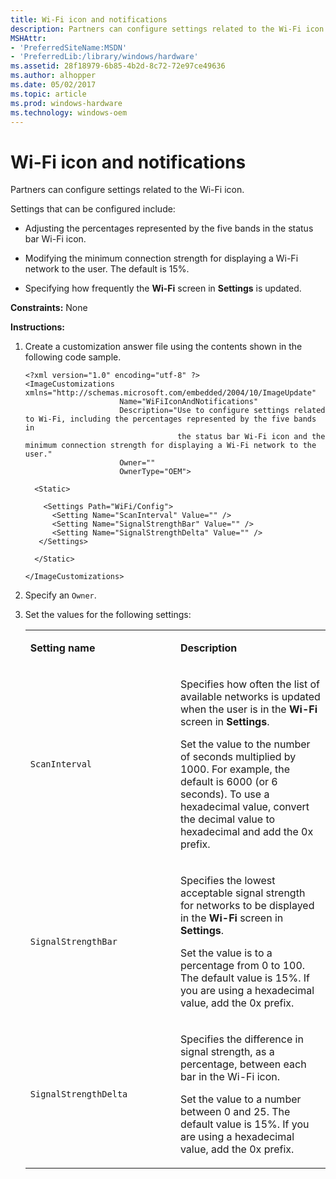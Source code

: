 ```yaml
---
title: Wi-Fi icon and notifications
description: Partners can configure settings related to the Wi-Fi icon.
MSHAttr:
- 'PreferredSiteName:MSDN'
- 'PreferredLib:/library/windows/hardware'
ms.assetid: 28f18979-6b85-4b2d-8c72-72e97ce49636
ms.author: alhopper
ms.date: 05/02/2017
ms.topic: article
ms.prod: windows-hardware
ms.technology: windows-oem
---
```


# Wi-Fi icon and notifications


Partners can configure settings related to the Wi-Fi icon.

Settings that can be configured include:

-   Adjusting the percentages represented by the five bands in the status bar Wi-Fi icon.

-   Modifying the minimum connection strength for displaying a Wi-Fi network to the user. The default is 15%.

-   Specifying how frequently the **Wi-Fi** screen in **Settings** is updated.

<a href="" id="constraints---none"></a>**Constraints:** None  

<a href="" id="instructions-"></a>**Instructions:**  
1.  Create a customization answer file using the contents shown in the following code sample.

    ``` syntax
    <?xml version="1.0" encoding="utf-8" ?>  
    <ImageCustomizations xmlns="http://schemas.microsoft.com/embedded/2004/10/ImageUpdate"  
                         Name="WiFiIconAndNotifications"  
                         Description="Use to configure settings related to Wi-Fi, including the percentages represented by the five bands in
                                      the status bar Wi-Fi icon and the minimum connection strength for displaying a Wi-Fi network to the user."  
                         Owner=""  
                         OwnerType="OEM"> 
      
      <Static>  

        <Settings Path="WiFi/Config">  
          <Setting Name="ScanInterval" Value="" />    
          <Setting Name="SignalStrengthBar" Value="" />   
          <Setting Name="SignalStrengthDelta" Value="" />  
       </Settings>  

      </Static>

    </ImageCustomizations>
    ```

2.  Specify an `Owner`.

3.  Set the values for the following settings:

    <table>
    <colgroup>
    <col width="50%" />
    <col width="50%" />
    </colgroup>
    <tbody>
    <tr class="odd">
    <td><p><strong>Setting name</strong></p></td>
    <td><p><strong>Description</strong></p></td>
    </tr>
    <tr class="even">
    <td><p><code>ScanInterval</code></p></td>
    <td><p>Specifies how often the list of available networks is updated when the user is in the <strong>Wi-Fi</strong> screen in <strong>Settings</strong>.</p>
    <p>Set the value to the number of seconds multiplied by 1000. For example, the default is 6000 (or 6 seconds). To use a hexadecimal value, convert the decimal value to hexadecimal and add the 0x prefix.</p></td>
    </tr>
    <tr class="odd">
    <td><p><code>SignalStrengthBar</code></p></td>
    <td><p>Specifies the lowest acceptable signal strength for networks to be displayed in the <strong>Wi-Fi</strong> screen in <strong>Settings</strong>.</p>
    <p>Set the value is to a percentage from 0 to 100. The default value is 15%. If you are using a hexadecimal value, add the 0x prefix.</p></td>
    </tr>
    <tr class="even">
    <td><p><code>SignalStrengthDelta</code></p></td>
    <td><p>Specifies the difference in signal strength, as a percentage, between each bar in the Wi-Fi icon.</p>
    <p>Set the value to a number between 0 and 25. The default value is 15%. If you are using a hexadecimal value, add the 0x prefix.</p></td>
    </tr>
    </tbody>
    </table>

     

 

 






